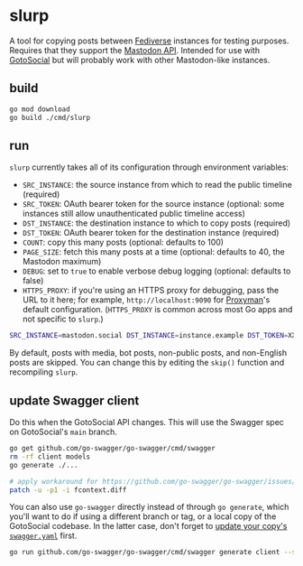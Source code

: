 # slurp

A tool for copying posts between [Fediverse](https://en.wikipedia.org/wiki/Fediverse) instances for testing purposes. Requires that they support the [Mastodon API](https://docs.joinmastodon.org/). Intended for use with [GotoSocial](https://gotosocial.org/) but will probably work with other Mastodon-like instances.

## build

```bash
go mod download
go build ./cmd/slurp
```

## run

`slurp` currently takes all of its configuration through environment variables:

- `SRC_INSTANCE`: the source instance from which to read the public timeline (required)
- `SRC_TOKEN`: OAuth bearer token for the source instance (optional: some instances still allow unauthenticated public timeline access)
- `DST_INSTANCE`: the destination instance to which to copy posts (required)
- `DST_TOKEN`: OAuth bearer token for the destination instance (required)
- `COUNT`: copy this many posts (optional: defaults to 100)
- `PAGE_SIZE`: fetch this many posts at a time (optional: defaults to 40, the Mastodon maximum)
- `DEBUG`: set to `true` to enable verbose debug logging (optional: defaults to false)
- `HTTPS_PROXY`: if you're using an HTTPS proxy for debugging, pass the URL to it here; for example, `http://localhost:9090` for [Proxyman](https://proxyman.io/)'s default configuration. (`HTTPS_PROXY` is common across most Go apps and not specific to `slurp`.)

```bash
SRC_INSTANCE=mastodon.social DST_INSTANCE=instance.example DST_TOKEN=XXXXXX COUNT=10 go run ./cmd/slurp
```

By default, posts with media, bot posts, non-public posts, and non-English posts are skipped. You can change this by editing the `skip()` function and recompiling `slurp`.

## update Swagger client

Do this when the GotoSocial API changes. This will use the Swagger spec on GotoSocial's `main` branch.

```bash
go get github.com/go-swagger/go-swagger/cmd/swagger
rm -rf client models
go generate ./...

# apply workaround for https://github.com/go-swagger/go-swagger/issues/2997
patch -u -p1 -i fcontext.diff
```

You can also use `go-swagger` directly instead of through `go generate`, which you'll want to do if using a different branch or tag, or a local copy of the GotoSocial codebase. In the latter case, don't forget to [update your copy's `swagger.yaml`](https://github.com/superseriousbusiness/gotosocial/blob/main/CONTRIBUTING.md#updating-swagger-docs) first.

```bash
go run github.com/go-swagger/go-swagger/cmd/swagger generate client --spec /path/to/gotosocial/docs/api/swagger.yaml
```
